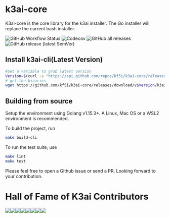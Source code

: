 # k3ai-core

K3ai-core is the core library for the k3ai installer.
The Go installer will replace the current bash installer.

![GitHub Workflow Status](https://img.shields.io/github/workflow/status/kf5i/k3ai-core/build?style=for-the-badge)
![Codecov](https://img.shields.io/codecov/c/github/kf5i/k3ai-core?style=for-the-badge)
![GitHub all releases](https://img.shields.io/github/downloads/kf5i/k3ai-core/total?style=for-the-badge)
![GitHub release (latest SemVer)](https://img.shields.io/github/v/release/kf5i/k3ai-core?style=for-the-badge)

## Install k3ai-cli(Latest Version)

```bash
#Set a variable to grab latest version
Version=$(curl -s "https://api.github.com/repos/kf5i/k3ai-core/releases/latest" | awk -F '"' '/tag_name/{print $4}' | cut -c 2-6) 
# get the binaries
wget https://github.com/kf5i/k3ai-core/releases/download/v$Version/k3ai-core_${Version}_linux_amd64.tar.gz
```


## Building from source

Setup the environment using Golang v1.15.3+. A Linux, Mac OS or a WSL2 environment is recommended.

To build the project, run

```bash
make build-cli
```

To run the test suite, use

```bash
make lint
make test
```

Please feel free to open a Github issue or send a PR. Looking forward to your contribution.

# Hall of Fame of K3ai Contributors

[![](https://sourcerer.io/fame/alfsuse/kf5i/k3ai-core/images/0)](https://sourcerer.io/fame/alfsuse/kf5i/k3ai-core/links/0)[![](https://sourcerer.io/fame/alfsuse/kf5i/k3ai-core/images/1)](https://sourcerer.io/fame/alfsuse/kf5i/k3ai-core/links/1)[![](https://sourcerer.io/fame/alfsuse/kf5i/k3ai-core/images/2)](https://sourcerer.io/fame/alfsuse/kf5i/k3ai-core/links/2)[![](https://sourcerer.io/fame/alfsuse/kf5i/k3ai-core/images/3)](https://sourcerer.io/fame/alfsuse/kf5i/k3ai-core/links/3)[![](https://sourcerer.io/fame/alfsuse/kf5i/k3ai-core/images/4)](https://sourcerer.io/fame/alfsuse/kf5i/k3ai-core/links/4)[![](https://sourcerer.io/fame/alfsuse/kf5i/k3ai-core/images/5)](https://sourcerer.io/fame/alfsuse/kf5i/k3ai-core/links/5)[![](https://sourcerer.io/fame/alfsuse/kf5i/k3ai-core/images/6)](https://sourcerer.io/fame/alfsuse/kf5i/k3ai-core/links/6)[![](https://sourcerer.io/fame/alfsuse/kf5i/k3ai-core/images/7)](https://sourcerer.io/fame/alfsuse/kf5i/k3ai-core/links/7)
